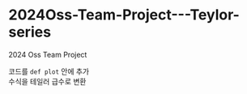# 2024Oss-Team-Project---Teylor-series
2024 Oss Team Project

코드를 `def plot` 안에 추가  
수식을 테일러 급수로 변환
